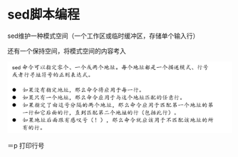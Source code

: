 # sed脚本编程

sed维护一种模式空间（一个工作区或临时缓冲区，存储单个输入行）

还有一个保持空间，将模式空间的内容考入

![](/assets/import.png)

＝p 打印行号

